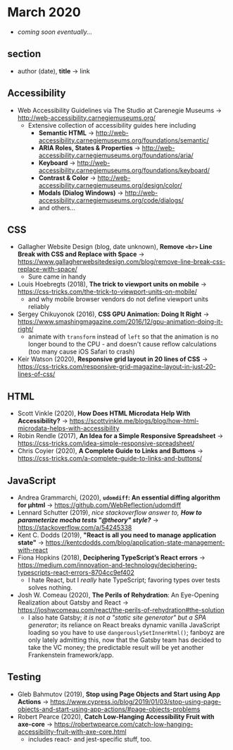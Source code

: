 # March 2020

+ *coming soon eventually...*

## section

+ author (date), **title** &#8594; link

## Accessibility

+ Web Accessibility Guidelines via The Studio at Carenegie Museums &#8594; http://web-accessibility.carnegiemuseums.org/
  - Extensive collection of accessibility guides here including
    - **Semantic HTML** &#8594; http://web-accessibility.carnegiemuseums.org/foundations/semantic/
    - **ARIA Roles, States & Properties** &#8594; http://web-accessibility.carnegiemuseums.org/foundations/aria/
    - **Keyboard** &#8594; http://web-accessibility.carnegiemuseums.org/foundations/keyboard/
    - **Contrast & Color** &#8594; http://web-accessibility.carnegiemuseums.org/design/color/
    - **Modals (Dialog Windows)** &#8594; http://web-accessibility.carnegiemuseums.org/code/dialogs/
    - and others&hellip;
    
## CSS

+ Gallagher Website Design (blog, date unknown), **Remove `<br>` Line Break with CSS and Replace with Space** &#8594; https://www.gallagherwebsitedesign.com/blog/remove-line-break-css-replace-with-space/
  - Sure came in handy
+ Louis Hoebregts (2018), **The trick to viewport units on mobile** &#8594; https://css-tricks.com/the-trick-to-viewport-units-on-mobile/
  - and why mobile browser vendors do not define viewport units reliably
+ Sergey Chikuyonok (2016), **CSS GPU Animation: Doing It Right** &#8594; https://www.smashingmagazine.com/2016/12/gpu-animation-doing-it-right/
  - animate with `transform` instead of `left` so that the animation is no longer bound to the CPU - and doesn't cause reflow calculations (too many cause iOS Safari to crash)
+ Keir Watson (2020), **Responsive grid layout in 20 lines of CSS** &#8594; https://css-tricks.com/responsive-grid-magazine-layout-in-just-20-lines-of-css/

## HTML

+ Scott Vinkle (2020), **How Does HTML Microdata Help With Accessibility?** &#8594; https://scottvinkle.me/blogs/blog/how-html-microdata-helps-with-accessibility
+ Robin Rendle (2017), **An Idea for a Simple Responsive Spreadsheet** &#8594; https://css-tricks.com/idea-simple-responsive-spreadsheet/
+ Chris Coyier (2020), **A Complete Guide to Links and Buttons** &#8594; https://css-tricks.com/a-complete-guide-to-links-and-buttons/

## JavaScript

+ Andrea Grammarchi, (2020), **`udomdiff`: An essential diffing algorithm for µhtml** &#8594; https://github.com/WebReflection/udomdiff
+ Lennard Schutter (2019), *nice stackoverflow answer to, **How to parameterize mocha tests "@theory" style?*** &#8594; https://stackoverflow.com/a/54245338
+ Kent C. Dodds (2019), **"React is all you need to manage application state"** &#8594; https://kentcdodds.com/blog/application-state-management-with-react
+ Fiona Hopkins (2018), **Deciphering TypeScript’s React errors** &#8594; https://medium.com/innovation-and-technology/deciphering-typescripts-react-errors-8704cc9ef402
  - I hate React, but I *really* hate TypeScript; favoring types over tests solves nothing.
+ Josh W. Comeau (2020), **The Perils of Rehydration**: An Eye-Opening Realization about Gatsby and React &#8594; https://joshwcomeau.com/react/the-perils-of-rehydration#the-solution
  - I also hate Gatsby; *it is not a "static site generator" but a SPA generator*; its reliance on React breaks dynamic vanilla JavaScript loading so you have to use `dangerouslySetInnerHtml()`; fanboyz are only lately admitting this, now that the Gatsby team has decided to take the VC money; the predictable result will be yet another Frankenstein framework/app.

## Testing

+ Gleb Bahmutov (2019), **Stop using Page Objects and Start using App Actions** &#8594;  https://www.cypress.io/blog/2019/01/03/stop-using-page-objects-and-start-using-app-actions/#page-objects-problems
+ Robert Pearce (2020), **Catch Low-Hanging Accessibility Fruit with axe-core** &#8594; https://robertwpearce.com/catch-low-hanging-accessibility-fruit-with-axe-core.html
  - includes react- and jest-specific stuff, too.

